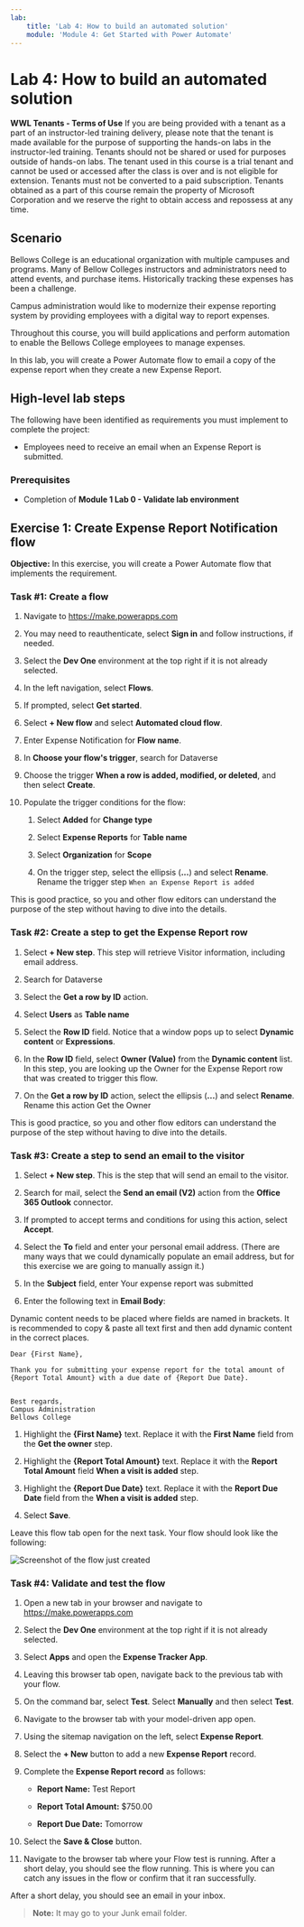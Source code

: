 ```yaml
---
lab:
    title: 'Lab 4: How to build an automated solution'
    module: 'Module 4: Get Started with Power Automate'
---
```


# Lab 4: How to build an automated solution

**WWL Tenants - Terms of Use**
If you are being provided with a tenant as a part of an instructor-led training delivery, please note that the tenant is made available for the purpose of supporting the hands-on labs in the instructor-led training. 
Tenants should not be shared or used for purposes outside of hands-on labs. The tenant used in this course is a trial tenant and cannot be used or accessed after the class is over and is not eligible for extension. 
Tenants must not be converted to a paid subscription. Tenants obtained as a part of this course remain the property of Microsoft Corporation and we reserve the right to obtain access and repossess at any time. 

## Scenario

Bellows College is an educational organization with multiple campuses and programs. Many of Bellow Colleges instructors and administrators need to attend events, and purchase items. Historically tracking these expenses has been a challenge. 

Campus administration would like to modernize their expense reporting system by providing employees with a digital way to report expenses. 

Throughout this course, you will build applications and perform automation to enable the Bellows College employees to manage expenses. 

In this lab, you will create a Power Automate flow to email a copy of the expense report when they create a new Expense Report.

## High-level lab steps

The following have been identified as requirements you must implement to complete the project:

- Employees need to receive an email when an Expense Report is submitted. 

### Prerequisites

- Completion of **Module 1 Lab 0 - Validate lab environment**

## Exercise 1: Create Expense Report Notification flow

**Objective:** In this exercise, you will create a Power Automate flow that implements the requirement. 

### Task #1: Create a flow

1. Navigate to https://make.powerapps.com

1. You may need to reauthenticate, select **Sign in** and follow instructions, if needed.

1. Select the **Dev One** environment at the top right if it is not already selected.

1. In the left navigation, select **Flows**.

1. If prompted, select **Get started**.

1. Select **+ New flow** and select **Automated cloud flow**.

1. Enter Expense Notification for **Flow name**.

1. In **Choose your flow's trigger**, search for Dataverse

1. Choose the trigger **When a row is added, modified, or deleted**, and then select **Create**.

1. Populate the trigger conditions for the flow:

    1. Select **Added** for **Change type**
    
    1. Select **Expense Reports** for **Table name**

    1. Select **Organization** for **Scope**

    1. On the trigger step, select the ellipsis (**...**) and select **Rename**. Rename the trigger step `When an Expense Report is added` 

This is good practice, so you and other flow editors can understand the purpose of the step without having to dive into the details.

### Task #2: Create a step to get the Expense Report row

1. Select **+ New step**. This step will retrieve Visitor information, including email address.

1. Search for Dataverse

1. Select the **Get a row by ID** action.

1. Select **Users** as **Table name**

1. Select the **Row ID** field. Notice that a window pops up to select **Dynamic content** or **Expressions**.

1. In the **Row ID** field, select **Owner (Value)** from the **Dynamic content** list. In this step, you are looking up the Owner for the Expense Report row that was created to trigger this flow. 

1. On the **Get a row by ID** action, select the ellipsis (**...**) and select **Rename**. Rename this action Get the Owner

This is good practice, so you and other flow editors can understand the purpose of the step without having to dive into the details.

### Task #3: Create a step to send an email to the visitor

1. Select **+ New step**. This is the step that will send an email to the visitor.

1. Search for mail, select the **Send an email (V2)** action from the **Office 365 Outlook** connector.

1. If prompted to accept terms and conditions for using this action, select **Accept**.

1. Select the **To** field and enter your personal email address. (There are many ways that we could dynamically populate an email address, but for this exercise we are going to manually assign it.)  

1. In the **Subject** field, enter Your expense report was submitted

1. Enter the following text in **Email Body**:

Dynamic content needs to be placed where fields are named in brackets. It is recommended to copy & paste all text first and then add dynamic content in the correct places.

    Dear {First Name},
    
    Thank you for submitting your expense report for the total amount of {Report Total Amount} with a due date of {Report Due Date}.
    
     
    Best regards,
    Campus Administration
    Bellows College

1. Highlight the **{First Name}** text. Replace it with the **First Name** field from the **Get the owner** step.

1. Highlight the **{Report Total Amount}** text. Replace it with the **Report Total Amount** field **When a visit is added** step.

1. Highlight the **{Report Due Date}** text. Replace it with the **Report Due Date** field from the **When a visit is added** step.

1. Select **Save**.

Leave this flow tab open for the next task. Your flow should look like the following:

![Screenshot of the flow just created](media/lab-4-create-an-automated-solution-updated-01.png)

### Task #4: Validate and test the flow

1. Open a new tab in your browser and navigate to https://make.powerapps.com

1. Select the **Dev One** environment at the top right if it is not already selected.

1. Select **Apps** and open the **Expense Tracker App**.

1. Leaving this browser tab open, navigate back to the previous tab with your flow.

1. On the command bar, select **Test**. Select **Manually** and then select **Test**.

1. Navigate to the browser tab with your model-driven app open.

1. Using the sitemap navigation on the left, select **Expense Report**.

1. Select the **+ New** button to add a new **Expense Report** record.

1. Complete the **Expense Report record** as follows:

	- **Report Name:** Test Report

	- **Report Total Amount:** $750.00

	- **Report Due Date:** Tomorrow 

1. Select the **Save &amp; Close** button.

1. Navigate to the browser tab where your Flow test is running. After a short delay, you should see the flow running. This is where you can catch any issues in the flow or confirm that it ran successfully.

After a short delay, you should see an email in your inbox. 

>**Note:** It may go to your Junk email folder.
